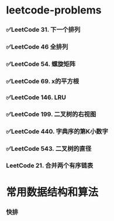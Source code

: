 # leetcode-problems

### ✅LeetCode 31. 下一个排列

### ✅LeetCode 46 全排列

### ✅LeetCode 54. 螺旋矩阵

### ✅LeetCode 69. x的平方根

### ✅LeetCode 146. LRU

### ✅LeetCode 199. 二叉树的右视图

### ✅LeetCode 440. 字典序的第K小数字

### ✅LeetCode 543. 二叉树的直径

### LeetCode 21. 合并两个有序链表

# 常用数据结构和算法

### 快排